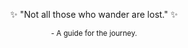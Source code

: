 <p align="center">
  ✨ "Not all those who wander are lost." ✨
</p>

<p align="center">
  <sub>- A guide for the journey.</sub>
</p>
